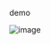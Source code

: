 demo

![image](https://github.com/spandit230496/calci/assets/117799882/7182a500-c287-4eca-ab2e-a16e8ae7ef97)
